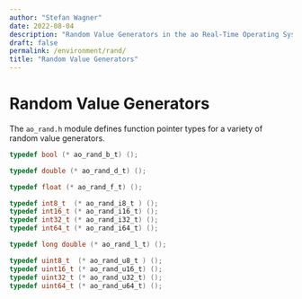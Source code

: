 ```yaml
---
author: "Stefan Wagner"
date: 2022-08-04
description: "Random Value Generators in the ao Real-Time Operating System (RTOS)."
draft: false
permalink: /environment/rand/
title: "Random Value Generators"
---
```


# Random Value Generators

The `ao_rand.h` module defines function pointer types for a variety of random value generators.

```c
typedef bool (* ao_rand_b_t) ();
```

```c
typedef double (* ao_rand_d_t) ();
```

```c
typedef float (* ao_rand_f_t) ();
```

```c
typedef int8_t  (* ao_rand_i8_t ) ();
typedef int16_t (* ao_rand_i16_t) ();
typedef int32_t (* ao_rand_i32_t) ();
typedef int64_t (* ao_rand_i64_t) ();
```

```c
typedef long double (* ao_rand_l_t) ();
```

```c
typedef uint8_t  (* ao_rand_u8_t ) ();
typedef uint16_t (* ao_rand_u16_t) ();
typedef uint32_t (* ao_rand_u32_t) ();
typedef uint64_t (* ao_rand_u64_t) ();
```
